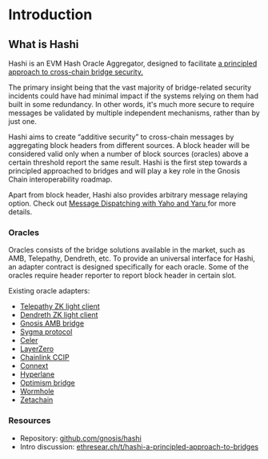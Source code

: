 # Introduction

## What is Hashi

Hashi is an EVM Hash Oracle Aggregator, designed to facilitate [a principled approach to cross-chain bridge security.](https://ethresear.ch/t/hashi-a-principled-approach-to-bridges/14725)

The primary insight being that the vast majority of bridge-related security incidents could have had minimal impact if the systems relying on them had built in some redundancy. In other words, it's much more secure to require messages be validated by multiple independent mechanisms, rather than by just one.

Hashi aims to create “additive security” to cross-chain messages by aggregating block headers from different sources. A block header will be considered valid only when a number of block sources (oracles) above a certain threshold report the same result. Hashi is the first step towards a principled approached to bridges and will play a key role in the Gnosis Chain interoperability roadmap.

Apart from block header, Hashi also provides arbitrary message relaying option. Check out [Message Dispatching with Yaho and Yaru ](v0.1/application.md)for more details.

### Oracles

Oracles consists of the bridge solutions available in the market, such as AMB, Telepathy, Dendreth, etc. To provide an universal interface for Hashi, an adapter contract is designed specifically for each oracle. Some of the oracles require header reporter to report block header in certain slot.

Existing oracle adapters:

* [Telepathy ZK light client](https://docs.telepathy.xyz/)
* [Dendreth ZK light client](https://github.com/metacraft-labs/DendrETH)
* [Gnosis AMB bridge](https://docs.gnosischain.com/bridges/tokenbridge/amb-bridge)
* [Sygma protocol](https://medium.com/buildwithsygma)
* [Celer](https://cbridge.celer.network/1/100/SOS)
* [LayerZero](https://layerzero.network/)
* [Chainlink CCIP](https://docs.chain.link/ccip)
* [Connext](https://www.connext.network/)
* [Hyperlane](https://www.hyperlane.xyz/)
* [Optimism bridge](https://app.optimism.io/bridge/deposit)
* [Wormhole](https://docs.wormhole.com/wormhole/)
* [Zetachain](https://www.zetachain.com/)





### Resources

* Repository: [github.com/gnosis/hashi](https://github.com/gnosis/hashi)
* Intro discussion: [ethresear.ch/t/hashi-a-principled-approach-to-bridges](https://ethresear.ch/t/hashi-a-principled-approach-to-bridges/14725)
